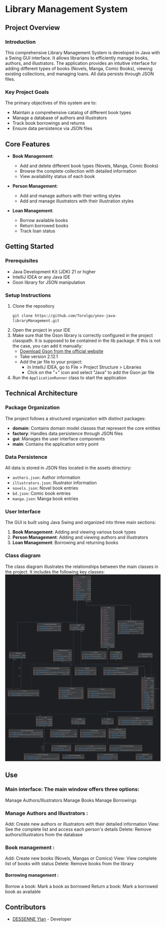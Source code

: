 # Library Management System

## Project Overview

### Introduction

This comprehensive Library Management System is developed in Java with a Swing GUI interface. It allows librarians to efficiently manage books, authors, and illustrators. The application provides an intuitive interface for adding different types of books (Novels, Manga, Comic Books), viewing existing collections, and managing loans. All data persists through JSON files.

### Key Project Goals

The primary objectives of this system are to:
- Maintain a comprehensive catalog of different book types
- Manage a database of authors and illustrators
- Track book borrowings and returns
- Ensure data persistence via JSON files

## Core Features

- **Book Management**:
    - Add and delete different book types (Novels, Manga, Comic Books)
    - Browse the complete collection with detailed information
    - View availability status of each book

- **Person Management**:
    - Add and manage authors with their writing styles
    - Add and manage illustrators with their illustration styles

- **Loan Management**:
    - Borrow available books
    - Return borrowed books
    - Track loan status

## Getting Started

### Prerequisites

- Java Development Kit (JDK) 21 or higher
- IntelliJ IDEA or any Java IDE
- Gson library for JSON manipulation

### Setup Instructions

1. Clone the repository
    ```ssh
    git clone https://github.com/Torolgo/ynov-java-libraryManagement.git
    ```
2. Open the project in your IDE
3. Make sure that the Gson library is correctly configured in the project classpath.
      It is supposed to be contained in the lib package. If this is not the case, you can add it manually:
    - [Download Gson from the official website](https://mvnrepository.com/artifact/com.google.code.gson/gson)
    - Take version 2.12.1
    - Add the jar file to your project:
        - In IntelliJ IDEA, go to File > Project Structure > Libraries
        - Click on the "+" icon and select "Java" to add the Gson jar file
4. Run the `ApplicationRunner` class to start the application

## Technical Architecture

### Package Organization

The project follows a structured organization with distinct packages:

- **domain**: Contains domain model classes that represent the core entities
- **factory**: Handles data persistence through JSON files
- **gui**: Manages the user interface components
- **main**: Contains the application entry point

### Data Persistence

All data is stored in JSON files located in the assets directory:
- `authors.json`: Author information
- `illustrators.json`: Illustrator information
- `novels.json`: Novel book entries
- `bd.json`: Comic book entries
- `manga.json`: Manga book entries

### User Interface

The GUI is built using Java Swing and organized into three main sections:
1. **Book Management**: Adding and viewing various book types
2. **Person Management**: Adding and viewing authors and illustrators
3. **Loan Management**: Borrowing and returning books

### Class diagram
The class diagram illustrates the relationships between the main classes in the project. It includes the following key classes:
<img src="diagram.png" alt="Diagram" width="500"/>

## Use

### Main interface: The main window offers three options:
Manage Authors/Illustrators
Manage Books
Manage Borrowings

### Manage Authors and Illustrators :
Add: Create new authors or illustrators with their detailed information
View: See the complete list and access each person's details
Delete: Remove authors/illustrators from the database

### Book management :
Add: Create new books (Novels, Mangas or Comics)
View: View complete list of books with status
Delete: Remove books from the library

#### Borrowing management :
Borrow a book: Mark a book as borrowed
Return a book: Mark a borrowed book as available

## Contributors

* [DESSENNE Ylan](https://github.com/Torolgo) - Developer